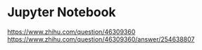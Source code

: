 # Jupyter Notebook

https://www.zhihu.com/question/46309360
https://www.zhihu.com/question/46309360/answer/254638807

